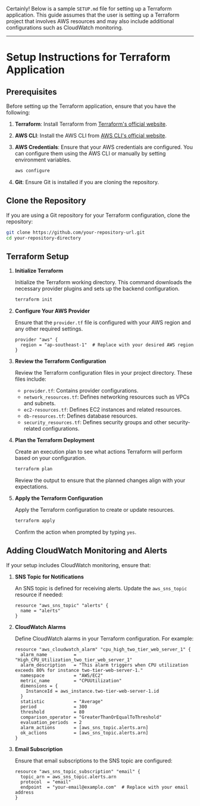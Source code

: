 Certainly! Below is a sample `SETUP.md` file for setting up a Terraform application. This guide assumes that the user is setting up a Terraform project that involves AWS resources and may also include additional configurations such as CloudWatch monitoring.

---

# Setup Instructions for Terraform Application

## Prerequisites

Before setting up the Terraform application, ensure that you have the following:

1. **Terraform**: Install Terraform from [Terraform's official website](https://www.terraform.io/downloads.html).
2. **AWS CLI**: Install the AWS CLI from [AWS CLI's official website](https://docs.aws.amazon.com/cli/latest/userguide/install-cliv2.html).
3. **AWS Credentials**: Ensure that your AWS credentials are configured. You can configure them using the AWS CLI or manually by setting environment variables.

   ```sh
   aws configure
   ```

4. **Git**: Ensure Git is installed if you are cloning the repository.

## Clone the Repository

If you are using a Git repository for your Terraform configuration, clone the repository:

```sh
git clone https://github.com/your-repository-url.git
cd your-repository-directory
```

## Terraform Setup

1. **Initialize Terraform**

   Initialize the Terraform working directory. This command downloads the necessary provider plugins and sets up the backend configuration.

   ```sh
   terraform init
   ```

2. **Configure Your AWS Provider**

   Ensure that the `provider.tf` file is configured with your AWS region and any other required settings.

   ```hcl
   provider "aws" {
     region = "ap-southeast-1"  # Replace with your desired AWS region
   }
   ```

3. **Review the Terraform Configuration**

   Review the Terraform configuration files in your project directory. These files include:

   - `provider.tf`: Contains provider configurations.
   - `network_resources.tf`: Defines networking resources such as VPCs and subnets.
   - `ec2-resources.tf`: Defines EC2 instances and related resources.
   - `db-resources.tf`: Defines database resources.
   - `security_resources.tf`: Defines security groups and other security-related configurations.

4. **Plan the Terraform Deployment**

   Create an execution plan to see what actions Terraform will perform based on your configuration.

   ```sh
   terraform plan
   ```

   Review the output to ensure that the planned changes align with your expectations.

5. **Apply the Terraform Configuration**

   Apply the Terraform configuration to create or update resources.

   ```sh
   terraform apply
   ```

   Confirm the action when prompted by typing `yes`.

## Adding CloudWatch Monitoring and Alerts

If your setup includes CloudWatch monitoring, ensure that:

1. **SNS Topic for Notifications**

   An SNS topic is defined for receiving alerts. Update the `aws_sns_topic` resource if needed:

   ```hcl
   resource "aws_sns_topic" "alerts" {
     name = "alerts"
   }
   ```

2. **CloudWatch Alarms**

   Define CloudWatch alarms in your Terraform configuration. For example:

   ```hcl
   resource "aws_cloudwatch_alarm" "cpu_high_two_tier_web_server_1" {
     alarm_name          = "High_CPU_Utilization_two_tier_web_server_1"
     alarm_description   = "This alarm triggers when CPU utilization exceeds 80% for instance two-tier-web-server-1."
     namespace           = "AWS/EC2"
     metric_name         = "CPUUtilization"
     dimensions = {
       InstanceId = aws_instance.two-tier-web-server-1.id
     }
     statistic           = "Average"
     period              = 300
     threshold           = 80
     comparison_operator = "GreaterThanOrEqualToThreshold"
     evaluation_periods  = 2
     alarm_actions       = [aws_sns_topic.alerts.arn]
     ok_actions          = [aws_sns_topic.alerts.arn]
   }
   ```

3. **Email Subscription**

   Ensure that email subscriptions to the SNS topic are configured:

   ```hcl
   resource "aws_sns_topic_subscription" "email" {
     topic_arn = aws_sns_topic.alerts.arn
     protocol  = "email"
     endpoint  = "your-email@example.com"  # Replace with your email address
   }
   ```

